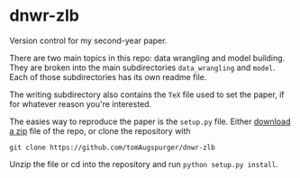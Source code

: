 dnwr-zlb
========

Version control for my second-year paper.

There are two main topics in this repo: data wrangling and model building.
They are broken into the main subdirectories `data_wrangling` and `model`.
Each of those subdirectories has its own readme file.

The writing subdirectory also contains the `TeX` file used to set the paper, if for whatever reason you're interested.

The easies way to reproduce the paper is the `setup.py` file.
Either [download a zip](https://github.com/TomAugspurger/dnwr-zlb/archive/master.zip) file of the repo,
or clone the repository with

```git
git clone https://github.com/tomAugspurger/dnwr-zlb
```

Unzip the file or cd into the repository and run `python setup.py install`.
